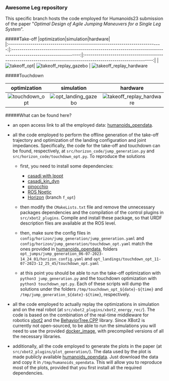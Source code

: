 ### Awesome Leg repository

This specific branch hosts the code employed for Humanoids23 submission of the paper "_Optimal Design of Agile Jumping Maneuvers for a Single Leg System_".
 
#####Take-off 
|optimization|simulation|hardware|   
|:----------------------------------------------------------------------------:|:----------------------------------------------------------------------------------------------------------------:|:----------------------------------------------------------------------------------------------------------------:|
|  ![takeoff_opt](docs/animations/takeoff_opt.gif)| ![takeoff_replay_gazebo](docs/animations/takeoff_replay_gazebo.gif) | ![takeoff_replay_hardware](docs/animations/takeoff_replay_hardware.gif) 	

#####Touchdown 

|optimization|simulation|hardware|   
|:----------------------------------------------------------------------------:|:----------------------------------------------------------------------------------------------------------------:|:----------------------------------------------------------------------------------------------------------------:|
|  ![touchdown_opt](docs/animations/touchdown_opt.gif)| ![opt_landing_gazebo](docs/animations/opt_landing_gazebo.gif) | ![takeoff_replay_hardware](docs/animations/takeoff_replay_hardware.gif) 	

#####What can be found here?
- an open access link to all the employed data: [humanoids_opendata](https://drive.google.com/drive/folders/19J7vAJigoIES9niY9HVV40xFMkzh9XZ1).
- all the code employed to perform the offline generation of the take-off trajectory and optimization of the landing configuration and joint impedances. 
Specifically, the code for the take-off and touchdown can be found, respectively, at `src/horizon_code/jump_generation.py` and `src/horizon_code/touchdown_opt.py`. 
To reproduce the solutions
    - first, you need to install some dependencies:  
        - [casadi with Ipopt](https://github.com/casadi/casadi)
        - [casadi_kin_dyn](https://github.com/ADVRHumanoids/casadi_kin_dyn)
        - [pinocchio](https://github.com/stack-of-tasks/pinocchio)
        - [ROS Noetic](http://wiki.ros.org/noetic)
        - [Horizon](https://github.com/ADVRHumanoids/horizon/tree/symbolic_model) (branch `f_opt`)
    - then modify the `CMakeLists.txt` file and remove the unnecessary packages dependencies and the compilation of the control plugins in `src/xbot2_plugins`. Compile and install these package, so that URDF description files are available at the ROS level.
    - then, make sure the config files in `config/horizon/jump_generation/jump_generation.yaml` and `config/horizon/jump_generation/touchdown_opt.yaml` match the ones provided in [humanoids_opendata](https://drive.google.com/drive/folders/19J7vAJigoIES9niY9HVV40xFMkzh9XZ1), folders `opt_jumps/jump_generation_06-07-2023-14_24_01/horizon_config.yaml` and `opt_landings/touchdown_opt_11-07-2023-12_25_45/touchdown_opt.yaml`

    - at this point you should be able to run the take-off optimization with `python3 jump_generation.py` and the touchdown optimization with `python3 touchdown_opt.py`. Each of these scripts will dump the solutions under the folders `/tmp/touchdown_opt_${date}-${time}` and `/tmp/jump_generation_${date}-${time}`, respectively.


- all the code employed to actually replay the optimizations in simulation and on the real robot (at `src/xbot2_plugins/xbot2_energy_rec/`). The code is based on the combination of the real-time middleware for robotics [xbot2](https://advrhumanoids.github.io/xbot2/devel/index.html) and the [BehaviorTree.CPP](https://github.com/BehaviorTree/BehaviorTree.CPP/tree/v3.8) library. Since XBot2 is currently not open-sourced, to be able to run the simulations you will need to use the provided [docker_image](), with precompiled versions of all the necessary libraries.
- additionally, all the code employed to generate the plots in the paper (at `src/xbot2_plugins/plot_generation/`). The data used by the plot is made publicly available [humanoids_opendata](https://drive.google.com/drive/folders/19J7vAJigoIES9niY9HVV40xFMkzh9XZ1). Just download the data and copy it in `/tmp/humanoids_opendata`. This will allow you to reproduce most of the plots, provided that you first install all the required dependencies.